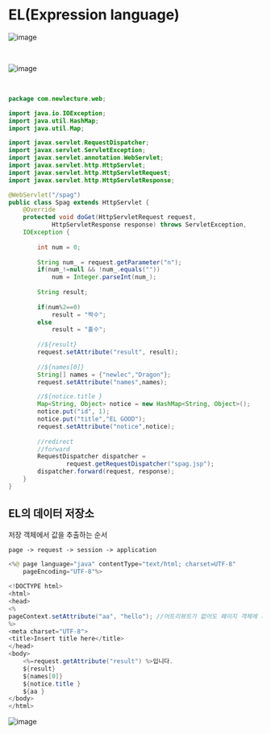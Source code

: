 # EL(Expression language)

![image](https://user-images.githubusercontent.com/62749021/204466569-6a21bd80-8880-4917-882e-962194d3e21b.png)

<br>

![image](https://user-images.githubusercontent.com/62749021/204468447-e81d7404-ac44-44df-8534-b9c3152b9071.png)

<br>

```java
package com.newlecture.web;

import java.io.IOException;
import java.util.HashMap;
import java.util.Map;

import javax.servlet.RequestDispatcher;
import javax.servlet.ServletException;
import javax.servlet.annotation.WebServlet;
import javax.servlet.http.HttpServlet;
import javax.servlet.http.HttpServletRequest;
import javax.servlet.http.HttpServletResponse;

@WebServlet("/spag")
public class Spag extends HttpServlet {
	@Override
	protected void doGet(HttpServletRequest request,
			HttpServletResponse response) throws ServletException,
	IOException {
		
		int num = 0;
		
		String num_ = request.getParameter("n");
		if(num_!=null && !num_.equals(""))
			num = Integer.parseInt(num_);
		
		String result;
		
		if(num%2==0)
			result = "짝수";
		else
			result = "홀수";
		
		//${result}
		request.setAttribute("result", result);
		
		//${names[0]}
		String[] names = {"newlec","Dragon"};
		request.setAttribute("names",names);

		//${notice.title }
		Map<String, Object> notice = new HashMap<String, Object>();
		notice.put("id", 1);
		notice.put("title","EL GOOD");
		request.setAttribute("notice",notice);
		
		//redirect
		//forward
		RequestDispatcher dispatcher = 
				request.getRequestDispatcher("spag.jsp");
		dispatcher.forward(request, response);
	}
}
```
## EL의 데이터 저장소
저장 객체에서 값을 추출하는 순서

```
page -> request -> session -> application
```
```java
<%@ page language="java" contentType="text/html; charset=UTF-8"
    pageEncoding="UTF-8"%>
    
<!DOCTYPE html>
<html>
<head>
<%
pageContext.setAttribute("aa", "hello"); //어트리뷰트가 없어도 페이지 객체에 저장된 값을 ${aa}를 통해 호출 가능하다.
%>
<meta charset="UTF-8">
<title>Insert title here</title>
</head>
<body>
	<%=request.getAttribute("result") %>입니다.
	${result}
	${names[0]}
	${notice.title }
	${aa }
</body>
</html>
```

![image](https://user-images.githubusercontent.com/62749021/204470306-48904b40-fc17-47f2-bc5b-e1815901bcb3.png)

<br>
